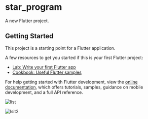# star_program

A new Flutter project.

## Getting Started

This project is a starting point for a Flutter application.

A few resources to get you started if this is your first Flutter project:

- [Lab: Write your first Flutter app](https://docs.flutter.dev/get-started/codelab)
- [Cookbook: Useful Flutter samples](https://docs.flutter.dev/cookbook)

For help getting started with Flutter development, view the
[online documentation](https://docs.flutter.dev/), which offers tutorials,
samples, guidance on mobile development, and a full API reference.



![list](https://user-images.githubusercontent.com/104203753/173016004-2f2a0fcb-b755-41d5-83c1-c0be7849b319.png)

![lsit2](https://user-images.githubusercontent.com/104203753/173016030-1e10e428-cdfe-471f-ad9f-a2029154d07c.png)
